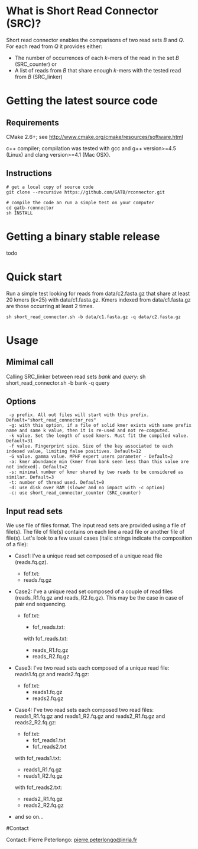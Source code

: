 # What is Short Read Connector (SRC)?
Short read connector enables the comparisons of two read sets *B* and *Q*. For each read from *Q* it provides either:
 * The number of occurrences of each *k*-mers of the read in the set *B* (SRC_counter)
 or
 * A list of reads from *B* that share enough *k*-mers with the tested read from *B* (SRC_linker)


# Getting the latest source code

## Requirements

CMake 2.6+; see http://www.cmake.org/cmake/resources/software.html

c++ compiler; compilation was tested with gcc and g++ version>=4.5 (Linux) and clang version>=4.1 (Mac OSX).

## Instructions


    # get a local copy of source code
    git clone --recursive https://github.com/GATB/rconnector.git
    
    # compile the code an run a simple test on your computer
    cd gatb-rconnector
    sh INSTALL

# Getting a binary stable release

todo

# Quick start

Run a simple test looking for reads from data/c2.fasta.gz that share at least 20 kmers (k=25) with data/c1.fasta.gz. Kmers indexed from data/c1.fasta.gz are those occurring at least 2 times. 

    sh short_read_connector.sh -b data/c1.fasta.gz -q data/c2.fasta.gz 


# Usage
## Mimimal call
Calling SRC_linker between read sets *bank* and *query*:
    sh short_read_connector.sh -b bank -q query

## Options
	 -p prefix. All out files will start with this prefix. Default="short_read_connector_res"
	 -g: with this option, if a file of solid kmer exists with same prefix name and same k value, then it is re-used and not re-computed.
	 -k value. Set the length of used kmers. Must fit the compiled value. Default=31
	 -f value. Fingerprint size. Size of the key associated to each indexed value, limiting false positives. Default=12
	 -G value. gamma value. MPHF expert users parameter - Default=2
	 -a: kmer abundance min (kmer from bank seen less than this value are not indexed). Default=2
	 -s: minimal number of kmer shared by two reads to be considered as similar. Default=3
	 -t: number of thread used. Default=0
	 -d: use disk over RAM (slower and no impact with -c option)
	 -c: use short_read_connector_counter (SRC_counter)
	 
	 
## Input read sets
We use file of files format. The input read sets are provided using a file of file(s). The file of file(s) contains on each line a read file or another file of file(s).
Let's look to a few usual cases (italic strings indicate the composition of a file):
* Case1: I've a unique read set composed of a unique read file (reads.fq.gz). 
   * fof.txt:
   * reads.fq.gz
* Case2: I've a unique read set composed of a couple of read files (reads_R1.fq.gz and reads_R2.fq.gz). This may be the case in case of pair end sequencing.
   * fof.txt:
     * fof_reads.txt:
   
     with fof_reads.txt:
    
     * reads_R1.fq.gz
     * reads_R2.fq.gz
* Case3: I've two read sets each composed of a unique read file: reads1.fq.gz and reads2.fq.gz:
   * fof.txt:
     * reads1.fq.gz
     * reads2.fq.gz
* Case4:  I've two read sets each composed two read files: reads1_R1.fq.gz and reads1_R2.fq.gz and  reads2_R1.fq.gz and reads2_R2.fq.gz:
   * fof.txt:
     * fof_reads1.txt
     * fof_reads2.txt
  
   with fof_reads1.txt:
  
     * reads1_R1.fq.gz
     * reads1_R2.fq.gz
   
   with fof_reads2.txt:
     * reads2_R1.fq.gz
     * reads2_R2.fq.gz
* and so on...

   
#Contact

Contact: Pierre Peterlongo: pierre.peterlongo@inria.fr

